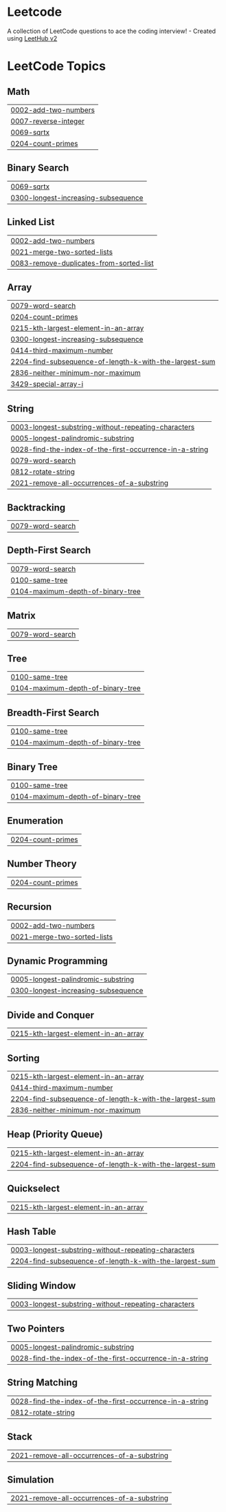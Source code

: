 # Leetcode
A collection of LeetCode questions to ace the coding interview! - Created using [LeetHub v2](https://github.com/arunbhardwaj/LeetHub-2.0)

<!---LeetCode Topics Start-->
# LeetCode Topics
## Math
|  |
| ------- |
| [0002-add-two-numbers](https://github.com/Gaurav-Phogat/Leetcode/tree/master/0002-add-two-numbers) |
| [0007-reverse-integer](https://github.com/Gaurav-Phogat/Leetcode/tree/master/0007-reverse-integer) |
| [0069-sqrtx](https://github.com/Gaurav-Phogat/Leetcode/tree/master/0069-sqrtx) |
| [0204-count-primes](https://github.com/Gaurav-Phogat/Leetcode/tree/master/0204-count-primes) |
## Binary Search
|  |
| ------- |
| [0069-sqrtx](https://github.com/Gaurav-Phogat/Leetcode/tree/master/0069-sqrtx) |
| [0300-longest-increasing-subsequence](https://github.com/Gaurav-Phogat/Leetcode/tree/master/0300-longest-increasing-subsequence) |
## Linked List
|  |
| ------- |
| [0002-add-two-numbers](https://github.com/Gaurav-Phogat/Leetcode/tree/master/0002-add-two-numbers) |
| [0021-merge-two-sorted-lists](https://github.com/Gaurav-Phogat/Leetcode/tree/master/0021-merge-two-sorted-lists) |
| [0083-remove-duplicates-from-sorted-list](https://github.com/Gaurav-Phogat/Leetcode/tree/master/0083-remove-duplicates-from-sorted-list) |
## Array
|  |
| ------- |
| [0079-word-search](https://github.com/Gaurav-Phogat/Leetcode/tree/master/0079-word-search) |
| [0204-count-primes](https://github.com/Gaurav-Phogat/Leetcode/tree/master/0204-count-primes) |
| [0215-kth-largest-element-in-an-array](https://github.com/Gaurav-Phogat/Leetcode/tree/master/0215-kth-largest-element-in-an-array) |
| [0300-longest-increasing-subsequence](https://github.com/Gaurav-Phogat/Leetcode/tree/master/0300-longest-increasing-subsequence) |
| [0414-third-maximum-number](https://github.com/Gaurav-Phogat/Leetcode/tree/master/0414-third-maximum-number) |
| [2204-find-subsequence-of-length-k-with-the-largest-sum](https://github.com/Gaurav-Phogat/Leetcode/tree/master/2204-find-subsequence-of-length-k-with-the-largest-sum) |
| [2836-neither-minimum-nor-maximum](https://github.com/Gaurav-Phogat/Leetcode/tree/master/2836-neither-minimum-nor-maximum) |
| [3429-special-array-i](https://github.com/Gaurav-Phogat/Leetcode/tree/master/3429-special-array-i) |
## String
|  |
| ------- |
| [0003-longest-substring-without-repeating-characters](https://github.com/Gaurav-Phogat/Leetcode/tree/master/0003-longest-substring-without-repeating-characters) |
| [0005-longest-palindromic-substring](https://github.com/Gaurav-Phogat/Leetcode/tree/master/0005-longest-palindromic-substring) |
| [0028-find-the-index-of-the-first-occurrence-in-a-string](https://github.com/Gaurav-Phogat/Leetcode/tree/master/0028-find-the-index-of-the-first-occurrence-in-a-string) |
| [0079-word-search](https://github.com/Gaurav-Phogat/Leetcode/tree/master/0079-word-search) |
| [0812-rotate-string](https://github.com/Gaurav-Phogat/Leetcode/tree/master/0812-rotate-string) |
| [2021-remove-all-occurrences-of-a-substring](https://github.com/Gaurav-Phogat/Leetcode/tree/master/2021-remove-all-occurrences-of-a-substring) |
## Backtracking
|  |
| ------- |
| [0079-word-search](https://github.com/Gaurav-Phogat/Leetcode/tree/master/0079-word-search) |
## Depth-First Search
|  |
| ------- |
| [0079-word-search](https://github.com/Gaurav-Phogat/Leetcode/tree/master/0079-word-search) |
| [0100-same-tree](https://github.com/Gaurav-Phogat/Leetcode/tree/master/0100-same-tree) |
| [0104-maximum-depth-of-binary-tree](https://github.com/Gaurav-Phogat/Leetcode/tree/master/0104-maximum-depth-of-binary-tree) |
## Matrix
|  |
| ------- |
| [0079-word-search](https://github.com/Gaurav-Phogat/Leetcode/tree/master/0079-word-search) |
## Tree
|  |
| ------- |
| [0100-same-tree](https://github.com/Gaurav-Phogat/Leetcode/tree/master/0100-same-tree) |
| [0104-maximum-depth-of-binary-tree](https://github.com/Gaurav-Phogat/Leetcode/tree/master/0104-maximum-depth-of-binary-tree) |
## Breadth-First Search
|  |
| ------- |
| [0100-same-tree](https://github.com/Gaurav-Phogat/Leetcode/tree/master/0100-same-tree) |
| [0104-maximum-depth-of-binary-tree](https://github.com/Gaurav-Phogat/Leetcode/tree/master/0104-maximum-depth-of-binary-tree) |
## Binary Tree
|  |
| ------- |
| [0100-same-tree](https://github.com/Gaurav-Phogat/Leetcode/tree/master/0100-same-tree) |
| [0104-maximum-depth-of-binary-tree](https://github.com/Gaurav-Phogat/Leetcode/tree/master/0104-maximum-depth-of-binary-tree) |
## Enumeration
|  |
| ------- |
| [0204-count-primes](https://github.com/Gaurav-Phogat/Leetcode/tree/master/0204-count-primes) |
## Number Theory
|  |
| ------- |
| [0204-count-primes](https://github.com/Gaurav-Phogat/Leetcode/tree/master/0204-count-primes) |
## Recursion
|  |
| ------- |
| [0002-add-two-numbers](https://github.com/Gaurav-Phogat/Leetcode/tree/master/0002-add-two-numbers) |
| [0021-merge-two-sorted-lists](https://github.com/Gaurav-Phogat/Leetcode/tree/master/0021-merge-two-sorted-lists) |
## Dynamic Programming
|  |
| ------- |
| [0005-longest-palindromic-substring](https://github.com/Gaurav-Phogat/Leetcode/tree/master/0005-longest-palindromic-substring) |
| [0300-longest-increasing-subsequence](https://github.com/Gaurav-Phogat/Leetcode/tree/master/0300-longest-increasing-subsequence) |
## Divide and Conquer
|  |
| ------- |
| [0215-kth-largest-element-in-an-array](https://github.com/Gaurav-Phogat/Leetcode/tree/master/0215-kth-largest-element-in-an-array) |
## Sorting
|  |
| ------- |
| [0215-kth-largest-element-in-an-array](https://github.com/Gaurav-Phogat/Leetcode/tree/master/0215-kth-largest-element-in-an-array) |
| [0414-third-maximum-number](https://github.com/Gaurav-Phogat/Leetcode/tree/master/0414-third-maximum-number) |
| [2204-find-subsequence-of-length-k-with-the-largest-sum](https://github.com/Gaurav-Phogat/Leetcode/tree/master/2204-find-subsequence-of-length-k-with-the-largest-sum) |
| [2836-neither-minimum-nor-maximum](https://github.com/Gaurav-Phogat/Leetcode/tree/master/2836-neither-minimum-nor-maximum) |
## Heap (Priority Queue)
|  |
| ------- |
| [0215-kth-largest-element-in-an-array](https://github.com/Gaurav-Phogat/Leetcode/tree/master/0215-kth-largest-element-in-an-array) |
| [2204-find-subsequence-of-length-k-with-the-largest-sum](https://github.com/Gaurav-Phogat/Leetcode/tree/master/2204-find-subsequence-of-length-k-with-the-largest-sum) |
## Quickselect
|  |
| ------- |
| [0215-kth-largest-element-in-an-array](https://github.com/Gaurav-Phogat/Leetcode/tree/master/0215-kth-largest-element-in-an-array) |
## Hash Table
|  |
| ------- |
| [0003-longest-substring-without-repeating-characters](https://github.com/Gaurav-Phogat/Leetcode/tree/master/0003-longest-substring-without-repeating-characters) |
| [2204-find-subsequence-of-length-k-with-the-largest-sum](https://github.com/Gaurav-Phogat/Leetcode/tree/master/2204-find-subsequence-of-length-k-with-the-largest-sum) |
## Sliding Window
|  |
| ------- |
| [0003-longest-substring-without-repeating-characters](https://github.com/Gaurav-Phogat/Leetcode/tree/master/0003-longest-substring-without-repeating-characters) |
## Two Pointers
|  |
| ------- |
| [0005-longest-palindromic-substring](https://github.com/Gaurav-Phogat/Leetcode/tree/master/0005-longest-palindromic-substring) |
| [0028-find-the-index-of-the-first-occurrence-in-a-string](https://github.com/Gaurav-Phogat/Leetcode/tree/master/0028-find-the-index-of-the-first-occurrence-in-a-string) |
## String Matching
|  |
| ------- |
| [0028-find-the-index-of-the-first-occurrence-in-a-string](https://github.com/Gaurav-Phogat/Leetcode/tree/master/0028-find-the-index-of-the-first-occurrence-in-a-string) |
| [0812-rotate-string](https://github.com/Gaurav-Phogat/Leetcode/tree/master/0812-rotate-string) |
## Stack
|  |
| ------- |
| [2021-remove-all-occurrences-of-a-substring](https://github.com/Gaurav-Phogat/Leetcode/tree/master/2021-remove-all-occurrences-of-a-substring) |
## Simulation
|  |
| ------- |
| [2021-remove-all-occurrences-of-a-substring](https://github.com/Gaurav-Phogat/Leetcode/tree/master/2021-remove-all-occurrences-of-a-substring) |
<!---LeetCode Topics End-->